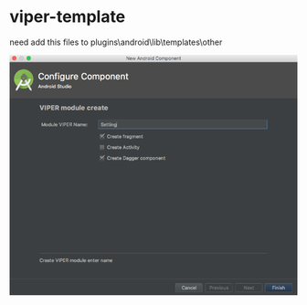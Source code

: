 # viper-template

need add this files to plugins\android\lib\templates\other

![screen shot](image.png)
